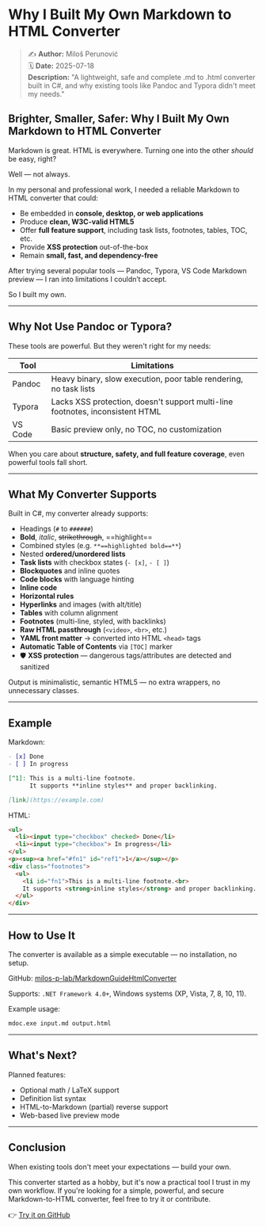 # Why I Built My Own Markdown to HTML Converter

> ✍️ **Author:** Miloš Perunović  
> 🗓️ **Date:** 2025-07-18  
> **Description:** "A lightweight, safe and complete .md to .html converter built in C#, and why existing tools like Pandoc and Typora didn't meet my needs."

## Brighter, Smaller, Safer: Why I Built My Own Markdown to HTML Converter

Markdown is great. HTML is everywhere. Turning one into the other *should* be easy, right?

Well — not always.

In my personal and professional work, I needed a reliable Markdown to HTML converter that could:

- Be embedded in **console, desktop, or web applications**
- Produce **clean, W3C-valid HTML5**
- Offer **full feature support**, including task lists, footnotes, tables, TOC, etc.
- Provide **XSS protection** out-of-the-box
- Remain **small, fast, and dependency-free**

After trying several popular tools — Pandoc, Typora, VS Code Markdown preview — I ran into limitations I couldn’t accept.

So I built my own.

---

## Why Not Use Pandoc or Typora?

These tools are powerful. But they weren't right for my needs:

| Tool    | Limitations                                                                   |
| ------- | ----------------------------------------------------------------------------- |
| Pandoc  | Heavy binary, slow execution, poor table rendering, no task lists             |
| Typora  | Lacks XSS protection, doesn't support multi-line footnotes, inconsistent HTML |
| VS Code | Basic preview only, no TOC, no customization                                  |

When you care about **structure, safety, and full feature coverage**, even powerful tools fall short.

---

## What My Converter Supports

Built in C#, my converter already supports:

- Headings (`#` to `######`)
- **Bold**, *italic*, ~~strikethrough~~, ==highlight==
- Combined styles (e.g. `**==highlighted bold==**`)
- Nested **ordered/unordered lists**
- **Task lists** with checkbox states (`- [x]`, `- [ ]`)
- **Blockquotes** and inline quotes
- **Code blocks** with language hinting
- **Inline code**
- **Horizontal rules**
- **Hyperlinks** and images (with alt/title)
- **Tables** with column alignment
- **Footnotes** (multi-line, styled, with backlinks)
- **Raw HTML passthrough** (`<video>`, `<br>`, etc.)
- **YAML front matter** → converted into HTML `<head>` tags
- **Automatic Table of Contents** via `[TOC]` marker
- 🛡️ **XSS protection** — dangerous tags/attributes are detected and sanitized

Output is minimalistic, semantic HTML5 — no extra wrappers, no unnecessary classes.

---

## Example

Markdown:

```md
- [x] Done
- [ ] In progress

[^1]: This is a multi-line footnote.  
      It supports **inline styles** and proper backlinking.

[link](https://example.com)
```

HTML:

```html
<ul>
  <li><input type="checkbox" checked> Done</li>
  <li><input type="checkbox"> In progress</li>
</ul>
<p><sup><a href="#fn1" id="ref1">1</a></sup></p>
<div class="footnotes">
  <ul>
    <li id="fn1">This is a multi-line footnote.<br>
    It supports <strong>inline styles</strong> and proper backlinking. <a href="#ref1" class="footnote-backref">↩</a></li>
  </ul>
</div>
```

---

## How to Use It

The converter is available as a simple executable — no installation, no setup.

GitHub: [milos-p-lab/MarkdownGuideHtmlConverter](https://github.com/milos-p-lab/MarkdownGuideHtmlConverter)

Supports: `.NET Framework 4.0+`, Windows systems (XP, Vista, 7, 8, 10, 11).

Example usage:

```bash
mdoc.exe input.md output.html
```

---

## What's Next?

Planned features:

- Optional math / LaTeX support
- Definition list syntax
- HTML-to-Markdown (partial) reverse support
- Web-based live preview mode

---

## Conclusion

When existing tools don't meet your expectations — build your own.

This converter started as a hobby, but it's now a practical tool I trust in my own workflow. If you're looking for a simple, powerful, and secure Markdown-to-HTML converter, feel free to try it or contribute.

👉 [Try it on GitHub](https://github.com/milos-p-lab/MarkdownGuideHtmlConverter)
